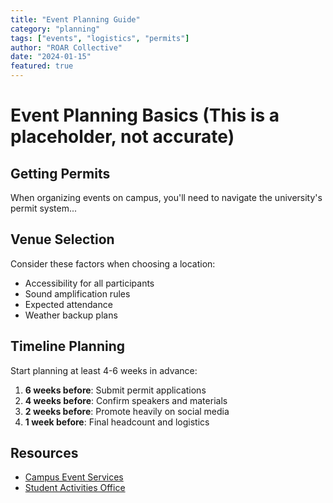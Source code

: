 ```yaml
---
title: "Event Planning Guide"
category: "planning"
tags: ["events", "logistics", "permits"]
author: "ROAR Collective"
date: "2024-01-15"
featured: true
---
```


# Event Planning Basics (This is a placeholder, not accurate)

## Getting Permits

When organizing events on campus, you'll need to navigate the university's permit system...

## Venue Selection

Consider these factors when choosing a location:
- Accessibility for all participants
- Sound amplification rules
- Expected attendance
- Weather backup plans

## Timeline Planning

Start planning at least 4-6 weeks in advance:

1. **6 weeks before**: Submit permit applications
2. **4 weeks before**: Confirm speakers and materials
3. **2 weeks before**: Promote heavily on social media
4. **1 week before**: Final headcount and logistics

## Resources

- [Campus Event Services](https://eventservices.uoregon.edu)
- [Student Activities Office](https://studentlife.uoregon.edu)